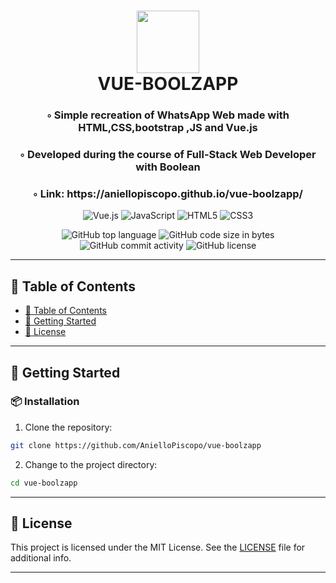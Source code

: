 <div align="center">
<h1 align="center">
<img src="https://img.shields.io/badge/Vue.js-4FC08D.svg?style&logo=vuedotjs&logoColor=white" width="100" />
<br>VUE-BOOLZAPP
</h1>
<h3>◦ Simple recreation of WhatsApp Web made with HTML,CSS,bootstrap ,JS and Vue.js</h3>
<h3>◦ Developed during the course of Full-Stack Web Developer with Boolean</h3>
<h3>◦ Link: https://aniellopiscopo.github.io/vue-boolzapp/</h3>

<p align="center">
<img src="https://img.shields.io/badge/Vue.js-4FC08D.svg?style&logo=vuedotjs&logoColor=white" alt="Vue.js" />
<img src="https://img.shields.io/badge/JavaScript-F7DF1E.svg?style&logo=JavaScript&logoColor=black" alt="JavaScript" />
<img src="https://img.shields.io/badge/HTML5-E34F26.svg?style&logo=HTML5&logoColor=white" alt="HTML5" />
    <img src="https://img.shields.io/badge/CSS3-E34F26.svg?style&logo=CSS3&logoColor=white" alt="CSS3" />
</p>
<img src="https://img.shields.io/github/languages/top/AnielloPiscopo/vue-boolzapp?style&color=5D6D7E" alt="GitHub top language" />
<img src="https://img.shields.io/github/languages/code-size/AnielloPiscopo/vue-boolzapp?style&color=5D6D7E" alt="GitHub code size in bytes" />
<img src="https://img.shields.io/github/commit-activity/m/AnielloPiscopo/vue-boolzapp?style&color=5D6D7E" alt="GitHub commit activity" />
<img src="https://img.shields.io/github/license/AnielloPiscopo/vue-boolzapp?style&color=5D6D7E" alt="GitHub license" />
</div>

---

## 📒 Table of Contents
- [📒 Table of Contents](#-table-of-contents)
- [🚀 Getting Started](#-getting-started)
- [📄 License](#-license)

---

## 🚀 Getting Started

### 📦 Installation

1. Clone the repository:
```sh
git clone https://github.com/AnielloPiscopo/vue-boolzapp
```

2. Change to the project directory:
```sh
cd vue-boolzapp
```

---

## 📄 License

This project is licensed under the MIT License. See the [LICENSE](./LICENSE) file for additional info.

---
